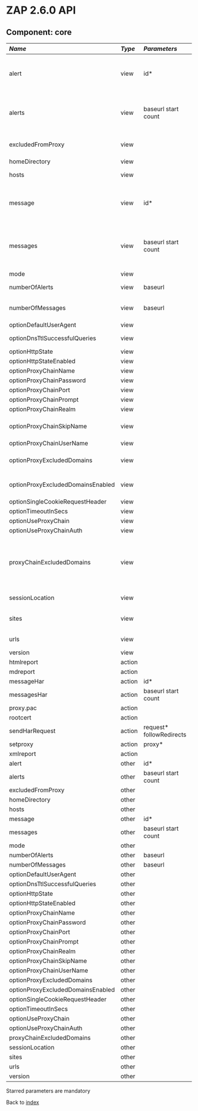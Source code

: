 # ZAP 2.6.0 API
## Component: core
| _Name_ | _Type_ | _Parameters_ | _Description_ |
|:-------|:-------|:-------------|:--------------|
| alert| view | id*  | Gets the alert with the given ID, the corresponding HTTP message can be obtained with the 'messageId' field and 'message' API method |
| alerts| view | baseurl start count  | Gets the alerts raised by ZAP, optionally filtering by URL and paginating with 'start' position and 'count' of alerts |
| excludedFromProxy| view |  | Gets the regular expressions, applied to URLs, to exclude from the Proxy |
| homeDirectory| view |  |  |
| hosts| view |  | Gets the name of the hosts accessed through/by ZAP |
| message| view | id*  | Gets the HTTP message with the given ID. Returns the ID, request/response headers and bodies, cookies and note. |
| messages| view | baseurl start count  | Gets the HTTP messages sent by ZAP, request and response, optionally filtered by URL and paginated with 'start' position and 'count' of messages |
| mode| view |  | Gets the mode |
| numberOfAlerts| view | baseurl  | Gets the number of alerts, optionally filtering by URL |
| numberOfMessages| view | baseurl  | Gets the number of messages, optionally filtering by URL |
| optionDefaultUserAgent| view |  |  |
| optionDnsTtlSuccessfulQueries| view |  | Gets the TTL (in seconds) of successful DNS queries. |
| optionHttpState| view |  |  |
| optionHttpStateEnabled| view |  |  |
| optionProxyChainName| view |  |  |
| optionProxyChainPassword| view |  |  |
| optionProxyChainPort| view |  |  |
| optionProxyChainPrompt| view |  |  |
| optionProxyChainRealm| view |  |  |
| optionProxyChainSkipName| view |  | Use view proxyChainExcludedDomains instead. |
| optionProxyChainUserName| view |  |  |
| optionProxyExcludedDomains| view |  | Use view proxyChainExcludedDomains instead. |
| optionProxyExcludedDomainsEnabled| view |  | Use view proxyChainExcludedDomains instead. |
| optionSingleCookieRequestHeader| view |  |  |
| optionTimeoutInSecs| view |  |  |
| optionUseProxyChain| view |  |  |
| optionUseProxyChainAuth| view |  |  |
| proxyChainExcludedDomains| view |  | Gets all the domains that are excluded from the outgoing proxy. For each domain the following are shown: the index, the value (domain), if enabled, and if specified as a regex. |
| sessionLocation| view |  | Gets the location of the current session file |
| sites| view |  | Gets the sites accessed through/by ZAP (scheme and domain) |
| urls| view |  | Gets the URLs accessed through/by ZAP |
| version| view |  | Gets ZAP version |
| htmlreport| action |  |  |
| mdreport| action |  |  |
| messageHar| action | id*  |  |
| messagesHar| action | baseurl start count  |  |
| proxy.pac| action |  |  |
| rootcert| action |  |  |
| sendHarRequest| action | request* followRedirects  |  |
| setproxy| action | proxy*  |  |
| xmlreport| action |  |  |
| alert| other | id*  |  |
| alerts| other | baseurl start count  |  |
| excludedFromProxy| other |  |  |
| homeDirectory| other |  |  |
| hosts| other |  |  |
| message| other | id*  |  |
| messages| other | baseurl start count  |  |
| mode| other |  |  |
| numberOfAlerts| other | baseurl  |  |
| numberOfMessages| other | baseurl  |  |
| optionDefaultUserAgent| other |  |  |
| optionDnsTtlSuccessfulQueries| other |  |  |
| optionHttpState| other |  |  |
| optionHttpStateEnabled| other |  |  |
| optionProxyChainName| other |  |  |
| optionProxyChainPassword| other |  |  |
| optionProxyChainPort| other |  |  |
| optionProxyChainPrompt| other |  |  |
| optionProxyChainRealm| other |  |  |
| optionProxyChainSkipName| other |  |  |
| optionProxyChainUserName| other |  |  |
| optionProxyExcludedDomains| other |  |  |
| optionProxyExcludedDomainsEnabled| other |  |  |
| optionSingleCookieRequestHeader| other |  |  |
| optionTimeoutInSecs| other |  |  |
| optionUseProxyChain| other |  |  |
| optionUseProxyChainAuth| other |  |  |
| proxyChainExcludedDomains| other |  |  |
| sessionLocation| other |  |  |
| sites| other |  |  |
| urls| other |  |  |
| version| other |  |  |

Starred parameters are mandatory

Back to [index](ApiGen_Index)

